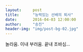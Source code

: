 ```yaml
---
layout:     post
title:      "능력있는 선배의 퇴사"
date:       2016-04-03 12:00:00
author:     "송진"
header-img: "img/post-bg-02.jpg"
---
```


<p>놀라움. 이내 부러움. 끝내 조바심...</p>